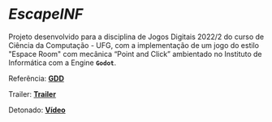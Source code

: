 # *EscapeINF*

Projeto desenvolvido para a disciplina de Jogos Digitais 2022/2 do curso de Ciência da Computação - UFG, com a implementação de um jogo do estilo "Espace Room" com mecânica “Point and Click” ambientado no Instituto de Informática com a Engine **`Godot`**. 

Referência: [**GDD**](https://docs.google.com/document/d/1HXcrXma3RucmHhb--1RO4DIWHW98b3QCt6LiyAA9aDk/edit?usp=sharing) 

Trailer: [**Trailer**](https://youtu.be/_lUDbWuBtcg)

Detonado: [**Vídeo**](https://youtu.be/wqQMZ9dntgc)
